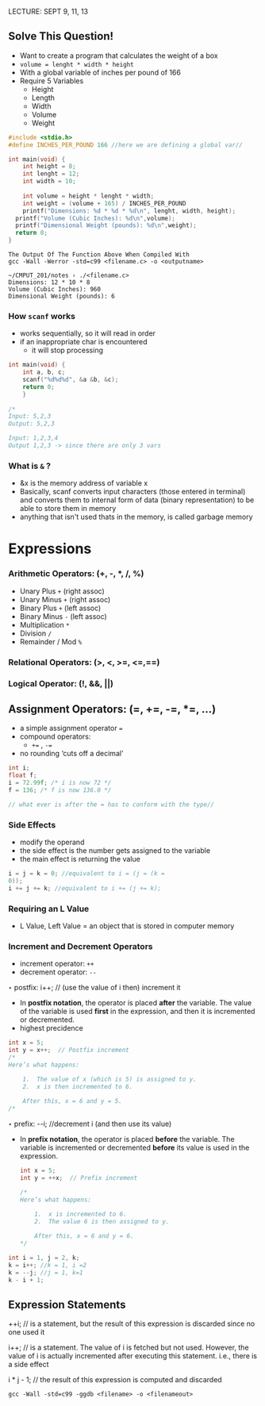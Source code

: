 LECTURE: SEPT 9, 11, 13

## Solve This Question!

- Want to create a program that calculates the weight of a box
- `volume = lenght * width * height`
- With a global variable of inches per pound of 166
- Require 5 Variables
    - Height
    - Length
    - Width
    - Volume
    - Weight

```c
#include <stdio.h>
#define INCHES_PER_POUND 166 //here we are defining a global var//

int main(void) {
	int height = 8;
	int lenght = 12;
	int width = 10;
	
	int volume = height * lenght * width;
	int weight = (volume + 165) / INCHES_PER_POUND
	printf("Dimensions: %d * %d * %d\n", lenght, width, height);
  printf("Volume (Cubic Inches): %d\n",volume);
  printf("Dimensional Weight (pounds): %d\n",weight);
  return 0;
}
```

```
The Output Of The Function Above When Compiled With
gcc -Wall -Werror -std=c99 <filename.c> -o <outputname>

~/CMPUT_201/notes › ./<filename.c>
Dimensions: 12 * 10 * 8
Volume (Cubic Inches): 960
Dimensional Weight (pounds): 6
```

### How `scanf` works

- works sequentially, so it will read in order
- if an inappropriate char is encountered
    - it will stop processing

```c
int main(void) {
	int a, b, c;
	scanf("%d%d%d", &a &b, &c);
	return 0;
	}
	
/*
Input: 5,2,3
Output: 5,2,3

Input: 1,2,3,4
Output 1,2,3 -> since there are only 3 vars
```

### What is `&` ?

- &x is the memory address of variable x
- Basically, scanf converts input characters
(those entered in terminal) and converts them to
internal form of data (binary representation) to
be able to store them in memory
- anything that isn't used thats in the memory, is called garbage memory

# Expressions

### Arithmetic Operators: (+, -, *, /, %)

- Unary Plus `+` (right assoc)
- Unary Minus `+`  (right assoc)
- Binary Plus `+` (left assoc)
- Binary Minus `-` (left assoc)
- Multiplication `*`
- Division `/`
- Remainder / Mod `%`

### Relational Operators: (>, <, >=, <=,==)

### Logical Operator: (!, &&, ||)

## Assignment Operators: (=, +=, -=, *=, …)

- a simple assignment operator `=`
- compound operators:
    - `+=` , `-=`
- no rounding ‘cuts off a decimal’

```c
int i;
float f;
i = 72.99f; /* i is now 72 */
f = 136; /* f is now 136.0 */

// what ever is after the = has to conform with the type//
```

### Side Effects

- modify the operand
- the side effect is the number gets assigned to the variable
- the main effect is returning the value

```c
i = j = k = 0; //equivalent to i = (j = (k =
0));
i += j += k; //equivalent to i += (j += k);
```

### Requiring an L Value

- L Value, Left Value = an object that is stored in computer memory

### Increment and Decrement Operators

- increment operator: `++`
- decrement operator: `--`

‣ postfix: i++; // (use the value of i then) increment it

- In **postfix notation**, the operator is placed **after** the variable. The value of the variable is used **first** in the expression, and then it is incremented or decremented.
- highest precidence

```c
int x = 5;
int y = x++;  // Postfix increment
/*
Here’s what happens:

	1.	The value of x (which is 5) is assigned to y.
	2.	x is then incremented to 6.
	
	After this, x = 6 and y = 5.
/*
```

‣ prefix: --i; //decrement i (and then use its value)

- In **prefix notation**, the operator is placed **before** the variable. The variable is incremented or decremented **before** its value is used in the expression.
    
    ```c
    int x = 5;
    int y = ++x;  // Prefix increment
    
    /*
    Here’s what happens:
    
    	1.	x is incremented to 6.
    	2.	The value 6 is then assigned to y.
    	
    	After this, x = 6 and y = 6.
    */
    ```
    

```c
int i = 1, j = 2, k;
k = i++; //k = 1, i =2
k = --j; //j = 1, k=1
k - i + 1;
```

## Expression Statements

++i; // is a statement, but the result of this
expression is discarded since no one used it

i++; // is a statement. The value of i is
fetched but not used. However, the value of i
is actually incremented after executing this
statement. i.e., there is a side effect

i * j - 1; // the result of this expression is
computed and discarded

`gcc -Wall -std=c99 -ggdb <filename> -o <filenameout>`